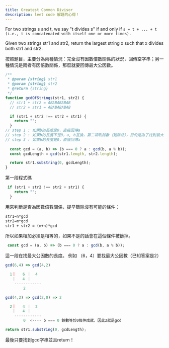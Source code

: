 ```yaml
---
title: Greatest Common Divisor
description: leet code 解題的心得！
---
```


For two strings s and t, we say "t divides s" if and only if 
`s = t + ... + t (i.e., t is concatenated with itself one or more times).`

Given two strings str1 and str2, return the largest string x such that x divides both str1 and str2.

按照題目，主要分為兩種情況：完全沒有因數倍數關係的狀況，回傳空字串；另一種情況是兩者有因倍數關係，那麼就要回傳最大公因數。

```js
/**
 * @param {string} str1
 * @param {string} str2
 * @return {string}
 */
function gcdOfStrings(str1, str2) {
  // str1 + str2 = ABABABABAB
  // str2 + str1 = ABABABABAB

  if (str1 + str2 !== str2 + str1) {
    return "";
  }
// step 1 : 如果b的長度是0，直接回傳a
// step 2 : 如果b的長度不是0，a, b互換，第二項取餘數（短除法），目的是為了找到最大公因數的長度
// step 3 : 如果b的長度是0，直接回傳a  
     
  const gcd = (a, b) => (b === 0 ? a : gcd(b, a % b));
  const gcdLength = gcd(str1.length, str2.length);

  return str1.substring(0, gcdLength);
}
```
第一段程式碼
```js
 if (str1 + str2 !== str2 + str1) {
    return "";
  } 
```
用來判斷是否為因數倍數關係，提早篩除沒有可能的條件：
```md
str1=n*gcd
str2=m*gcd
str1 + str2 = (m+n)*gcd
```
所以如果相加必須是相等的，如果不是的話會在這個條件被篩掉。

```js
 const gcd = (a, b) => (b === 0 ? a : gcd(b, a % b));
```
這一段在找最大公因數的長度。
例如 （6，4）要找最大公因數（已知答案是2）

```js
gcd(6,4) => gcd(4,2)

  1｜   6 ｜  4
   ｜   4 ｜
    ------------
        2            

gcd(4,2) => gcd(2,0) => 2

  2｜   4 ｜  2
   ｜   4 ｜   
    ------------
        0  <---- b === 0 餘數等於0條件成就，因此2就是gcd
```
```js
return str1.substring(0, gcdLength);
```
最後只要找到gcd字串並且return！